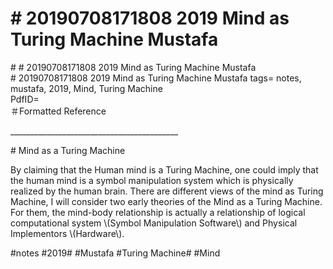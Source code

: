 # \# 20190708171808 2019 Mind as Turing Machine Mustafa

\# \# 20190708171808 2019 Mind as Turing Machine Mustafa\
\# 20190708171808 2019 Mind as Turing Machine Mustafa tags= notes, mustafa, 2019, Mind, Turing Machine\
PdfID=\
＃Formatted Reference

\_\_\_\_\_\_\_\_\_\_\_\_\_\_\_\_\_\_\_\_\_\_\_\_\_\_\_\_\_\_\_\_\_\_\_\_\_\_\_\_\_\_

\# Mind as a Turing Machine

By claiming that the Human mind is a Turing Machine, one could imply that the human mind is a symbol manipulation system which is physically realized by the human brain. There are different views of the mind as Turing Machine, I will consider two early theories of the Mind as a Turing Machine. For them, the mind-body relationship is actually a relationship of logical computational system \\(Symbol Manipulation Software\\) and Physical Implementors \\(Hardware\\).

\#notes \#2019\# \#Mustafa \#Turing Machine\# \#Mind
